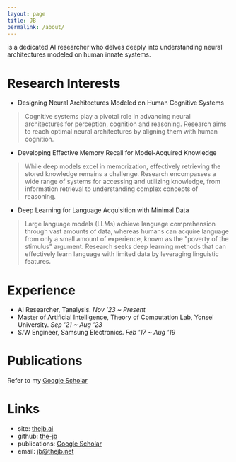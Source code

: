 ```yaml
---
layout: page
title: JB
permalink: /about/
---
```

is a dedicated AI researcher who delves deeply into understanding neural architectures modeled on human innate systems.

# Research Interests

- Designing Neural Architectures Modeled on Human Cognitive Systems

> Cognitive systems play a pivotal role in advancing neural architectures for perception, cognition and reasoning. Research aims to reach optimal neural architectures by aligning them with human cognition.

- Developing Effective Memory Recall for Model-Acquired Knowledge

> While deep models excel in memorization, effectively retrieving the stored knowledge remains a challenge. Research encompasses a wide range of systems for accessing and utilizing knowledge, from information retrieval to understanding complex concepts of reasoning.

- Deep Learning for Language Acquisition with Minimal Data

> Large language models (LLMs) achieve language comprehension through vast amounts of data, whereas humans can acquire language from only a small amount of experience, known as the "poverty of the stimulus" argument. Research seeks deep learning methods that can effectively learn language with limited data by leveraging linguistic features.


# Experience

- AI Researcher, Tanalysis. *Nov '23 ~ Present*
- Master of Artificial Intelligence, Theory of Computation Lab, Yonsei University. *Sep '21 ~ Aug '23*
- S/W Engineer, Samsung Electronics. *Feb '17 ~ Aug '19*

# Publications

Refer to my [Google Scholar](https://scholar.google.com/citations?user=SQYbgngAAAAJ)

# Links

- site: [thejb.ai](https://thejb.ai)
- github: [the-jb](https://github.com/the-jb)
- publications: [Google Scholar](https://scholar.google.com/citations?user=SQYbgngAAAAJ)
- email: [jb@thejb.net](mailto:jb@thejb.net)
